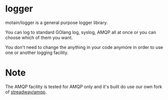 logger
=======

motain/logger is a general purpose logger library.

You can log to standard GOlang log, syslog, AMQP all at once or you can choose
which of them you want.

You don't need to change the anything in your code anymore in order to use one
or another logging facility.


Note
===

The AMQP facility is tested for AMQP only and it's built do use our own fork
of [streadway/amqp](https://github.com/streadway/amqp).
